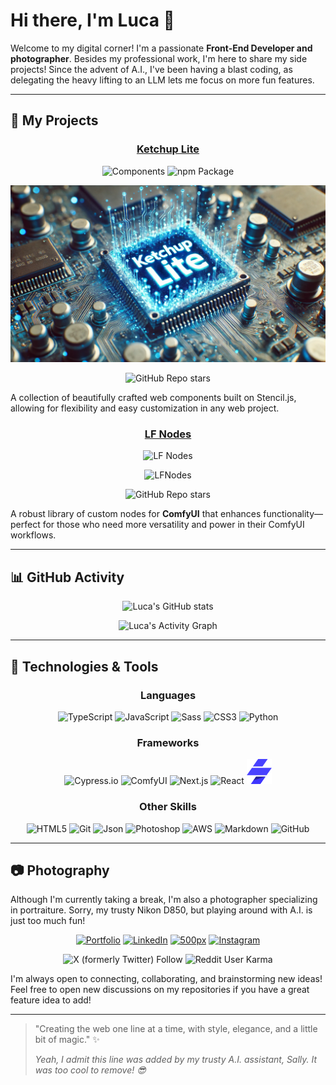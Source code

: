 <!-- markdownlint-disable MD033 -->
# Hi there, I'm Luca 👋

Welcome to my digital corner! I'm a passionate **Front-End Developer and photographer**. Besides my professional work, I'm here to share my side projects! Since the advent of A.I., I've been having a blast coding, as delegating the heavy lifting to an LLM lets me focus on more fun features.

---

## 🌟 My Projects

<div align="center">

### [Ketchup Lite](https://github.com/lucafoscili/ketchup-lite)

![Components](https://img.shields.io/badge/dynamic/json?logo=stencil&logoColor=black&labelColor=white&color=black&label=Components&query=components&url=https://raw.githubusercontent.com/lucafoscili/ketchup-lite/main/count.json) ![npm Package](https://img.shields.io/npm/v/ketchup-lite.svg?logo=npm&logoColor=black&labelColor=white&color=black)

![Ketchup Lite Logo](https://github.com/lucafoscili/ketchup-lite/blob/375581f13119ec393256ac4162212936ecf29d3d/docs/images/Logo.png 'Ketchup Lite logo')

![GitHub Repo stars](https://img.shields.io/github/stars/lucafoscili/ketchup-lite?logoColor=black)

</div>

A collection of beautifully crafted web components built on Stencil.js, allowing for flexibility and easy customization in any web project.

<div align="center">

### [LF Nodes](https://github.com/lucafoscili/comfyui-lf)

![LF Nodes](https://img.shields.io/badge/dynamic/json?logo=python&logoColor=black&labelColor=white&color=black&label=Nodes&query=nodes&url=https://raw.githubusercontent.com/lucafoscili/comfyui-lf/master/count.json)

![LFNodes](https://github.com/lucafoscili/comfyui-lf/blob/780ac30dd51350ba4ec7d5e0a5af39edd350b61d/docs/images/LFNodes.png "LF Nodes logo")

![GitHub Repo stars](https://img.shields.io/github/stars/lucafoscili/comfyui-lf?logoColor=black)

</div>

A robust library of custom nodes for **ComfyUI** that enhances functionality—perfect for those who need more versatility and power in their ComfyUI workflows.

---

## 📊 GitHub Activity

<!-- GitHub Stats -->
<p align="center">
  <img src="https://github-readme-stats.vercel.app/api?username=lucafoscili&show_icons=true&theme=radical&include_all_commits=true&count_private=true&hide_border=true&hide_title=true" alt="Luca's GitHub stats" />
</p>

<!-- Activity Graph -->
<p align="center">
  <img src="https://github-readme-activity-graph.vercel.app/graph?username=lucafoscili&theme=react-dark&hide_border=true" alt="Luca's Activity Graph" />
</p>

---

## 🔧 Technologies & Tools

<div align="center">

### **Languages**

  <img src="https://cdn.jsdelivr.net/gh/devicons/devicon/icons/typescript/typescript-original.svg" alt="TypeScript" width="40" height="40"/>
  <img src="https://cdn.jsdelivr.net/gh/devicons/devicon/icons/javascript/javascript-original.svg" alt="JavaScript" width="40" height="40"/>
  <img src="https://cdn.jsdelivr.net/gh/devicons/devicon/icons/sass/sass-original.svg" alt="Sass" width="40" height="40"/>
  <img src="https://cdn.jsdelivr.net/gh/devicons/devicon/icons/css3/css3-original.svg" alt="CSS3" width="40" height="40"/>
  <img src="https://cdn.jsdelivr.net/gh/devicons/devicon/icons/python/python-original.svg" alt="Python" width="40" height="40"/>

</div>

<div align="center">

### **Frameworks**

  <img src="https://cdn.jsdelivr.net/gh/devicons/devicon@latest/icons/cypressio/cypressio-original.svg" alt="Cypress.io" width="40" height="40" />
  <img src="https://framerusercontent.com/images/7Nhoxwn9eWYrqKjEewfXutR90U.png" alt="ComfyUI" width="40" height="40" />
  <img src="https://cdn.jsdelivr.net/gh/devicons/devicon/icons/nextjs/nextjs-line.svg" alt="Next.js" width="40" height="40"/>
  <img src="https://cdn.jsdelivr.net/gh/devicons/devicon/icons/react/react-original.svg" alt="React" width="40" height="40"/>
  <img src="https://github.com/ionic-team/stencil/raw/main/stencil-logo.png" alt="Stencil.js" width="40" height="40"/>

</div>

<div align="center">

### **Other Skills**

  <img src="https://cdn.jsdelivr.net/gh/devicons/devicon/icons/html5/html5-original.svg" alt="HTML5" width="40" height="40"/>
  <img src="https://cdn.jsdelivr.net/gh/devicons/devicon/icons/git/git-original.svg" alt="Git" width="40" height="40"/>
  <img src="https://cdn.jsdelivr.net/gh/devicons/devicon/icons/json/json-original.svg" alt="Json" width="40" height="40"/>
  <img src="https://cdn.jsdelivr.net/gh/devicons/devicon/icons/photoshop/photoshop-original.svg" alt="Photoshop" width="40" height="40"/>
  <img src="https://cdn.jsdelivr.net/gh/devicons/devicon/icons/amazonwebservices/amazonwebservices-original-wordmark.svg" alt="AWS" width="40" height="40"/>
  <img src="https://cdn.jsdelivr.net/gh/devicons/devicon/icons/markdown/markdown-original.svg" alt="Markdown" width="40" height="40"/>
  <img src="https://cdn.jsdelivr.net/gh/devicons/devicon/icons/github/github-original.svg" alt="GitHub" width="40" height="40"/>

</div>

---

## 📷 Photography

Although I'm currently taking a break, I'm also a photographer specializing in portraiture. Sorry, my trusty Nikon D850, but playing around with A.I. is just too much fun!

<div align="center">

[![Portfolio](https://img.shields.io/badge/Portfolio-white.svg?logo=firefox&logoColor=black)](https://www.lucafoscili.com)
[![LinkedIn](https://img.shields.io/badge/LinkedIn-white.svg?logo=linkedin&logoColor=black)](https://linkedin.com/in/lucafoscili)
[![500px](https://img.shields.io/badge/500px-white.svg?logo=500px&logoColor=black)](https://500px.com/p/lucafoscili)
[![Instagram](https://img.shields.io/badge/Instagram-white.svg?logo=instagram&logoColor=black)](https://instagram.com/lucafoscili)

![X (formerly Twitter) Follow](https://img.shields.io/twitter/follow/_lf_photography?style=social)
![Reddit User Karma](https://img.shields.io/reddit/user-karma/combined/lucafoscili)

</div>

I'm always open to connecting, collaborating, and brainstorming new ideas! Feel free to open new discussions on my repositories if you have a great feature idea to add!

---

> "Creating the web one line at a time, with style, elegance, and a little bit of magic." ✨
>
> *Yeah, I admit this line was added by my trusty A.I. assistant, Sally. It was too cool to remove! 😎*

